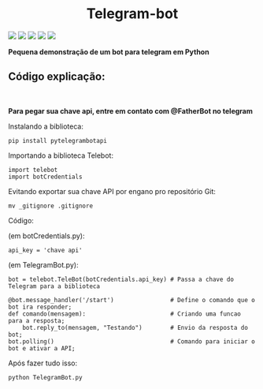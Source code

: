 <H1 text align='center'>Telegram-bot</h1>

<img src='https://img.shields.io/badge/Python-3.10-green'> <img src='https://img.shields.io/badge/biblioteca-pytelegrambotapi-green'> <img src='https://img.shields.io/badge/criador-UserDevz-green'>
<img src='https://img.shields.io/badge/Licensa-MIT License-green'> <img src='https://img.shields.io/badge/open%20source-%E2%99%A5%EF%B8%8F-green'>

<b>Pequena demonstração de um bot para telegram em Python</b>
</br>

<h2>Código explicação:</h2></br>

<strong>Para pegar sua chave api, entre em contato com @FatherBot no telegram</strong>

<p>Instalando a biblioteca:</p>

    pip install pytelegrambotapi

<p>Importando a biblioteca Telebot:</p>

    import telebot
    import botCredentials

<p>Evitando exportar sua chave API por engano pro repositório Git: </p>

    mv _gitignore .gitignore

<p>Código: </p>

  (em botCredentials.py):

    api_key = 'chave api'

  (em TelegramBot.py):

    bot = telebot.TeleBot(botCredentials.api_key) # Passa a chave do Telegram para a biblioteca

    @bot.message_handler('/start')                # Define o comando que o bot ira responder;
    def comando(mensagem):                        # Criando uma funcao para a resposta;
        bot.reply_to(mensagem, "Testando")        # Envio da resposta do bot;
    bot.polling()                                 # Comando para iniciar o bot e ativar a API;

<p>Após fazer tudo isso:</p>

    python TelegramBot.py
